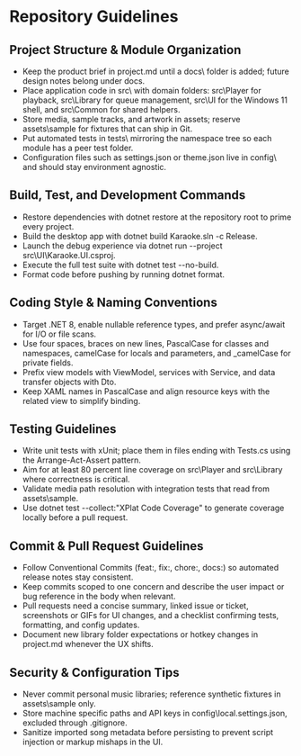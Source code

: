 # Repository Guidelines

## Project Structure & Module Organization
- Keep the product brief in project.md until a docs\ folder is added; future design notes belong under docs\.
- Place application code in src\ with domain folders: src\Player for playback, src\Library for queue management, src\UI for the Windows 11 shell, and src\Common for shared helpers.
- Store media, sample tracks, and artwork in assets\; reserve assets\sample for fixtures that can ship in Git.
- Put automated tests in tests\ mirroring the namespace tree so each module has a peer test folder.
- Configuration files such as settings.json or theme.json live in config\ and should stay environment agnostic.

## Build, Test, and Development Commands
- Restore dependencies with dotnet restore at the repository root to prime every project.
- Build the desktop app with dotnet build Karaoke.sln -c Release.
- Launch the debug experience via dotnet run --project src\UI\Karaoke.UI.csproj.
- Execute the full test suite with dotnet test --no-build.
- Format code before pushing by running dotnet format.

## Coding Style & Naming Conventions
- Target .NET 8, enable nullable reference types, and prefer async/await for I/O or file scans.
- Use four spaces, braces on new lines, PascalCase for classes and namespaces, camelCase for locals and parameters, and _camelCase for private fields.
- Prefix view models with ViewModel, services with Service, and data transfer objects with Dto.
- Keep XAML names in PascalCase and align resource keys with the related view to simplify binding.

## Testing Guidelines
- Write unit tests with xUnit; place them in files ending with Tests.cs using the Arrange-Act-Assert pattern.
- Aim for at least 80 percent line coverage on src\Player and src\Library where correctness is critical.
- Validate media path resolution with integration tests that read from assets\sample.
- Use dotnet test --collect:"XPlat Code Coverage" to generate coverage locally before a pull request.

## Commit & Pull Request Guidelines
- Follow Conventional Commits (feat:, fix:, chore:, docs:) so automated release notes stay consistent.
- Keep commits scoped to one concern and describe the user impact or bug reference in the body when relevant.
- Pull requests need a concise summary, linked issue or ticket, screenshots or GIFs for UI changes, and a checklist confirming tests, formatting, and config updates.
- Document new library folder expectations or hotkey changes in project.md whenever the UX shifts.

## Security & Configuration Tips
- Never commit personal music libraries; reference synthetic fixtures in assets\sample only.
- Store machine specific paths and API keys in config\local.settings.json, excluded through .gitignore.
- Sanitize imported song metadata before persisting to prevent script injection or markup mishaps in the UI.

